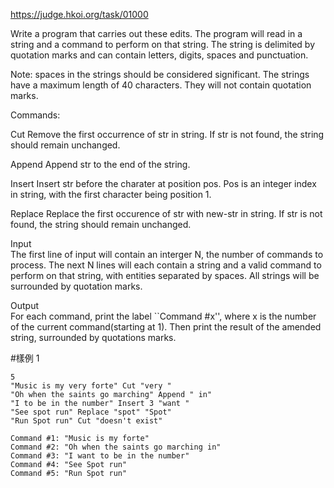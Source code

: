https://judge.hkoi.org/task/01000

Write a program that carries out these edits. The program will read in a string and a command to perform on that string. The string is delimited by quotation marks and can contain letters, digits, spaces and punctuation.

Note: spaces in the strings should be considered significant. The strings have a maximum length of 40 characters. They will not contain quotation marks.

Commands:

Cut <str> Remove the first occurrence of str in string. If str is not found, the string should remain unchanged.

Append <str> Append str to the end of the string.

Insert <pos> <str> Insert str before the charater at position pos. Pos is an integer index in string, with the first character being position 1.

Replace <str> <new-str> Replace the first occurence of str with new-str in string. If str is not found, the string should remain unchanged.

Input  
The first line of input will contain an interger N, the number of commands to process. The next N lines will each contain a string and a valid command to perform on that string, with entities separated by spaces. All strings will be surrounded by quotation marks.

Output  
For each command, print the label ``Command #x'', where x is the number of the current command(starting at 1). Then print the result of the amended string, surrounded by quotations marks.

#樣例
1
```in
5
"Music is my very forte" Cut "very "
"Oh when the saints go marching" Append " in"
"I to be in the number" Insert 3 "want "
"See spot run" Replace "spot" "Spot"
"Run Spot run" Cut "doesn't exist"
```
```out
Command #1: "Music is my forte"
Command #2: "Oh when the saints go marching in"
Command #3: "I want to be in the number"
Command #4: "See Spot run"
Command #5: "Run Spot run"
```

